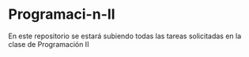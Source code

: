 # Programaci-n-II
En este repositorio se estará subiendo todas las tareas solicitadas en la clase de Programación II
